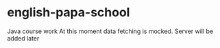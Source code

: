 # english-papa-school
Java course work
At this moment data fetching is mocked. Server will be added later
